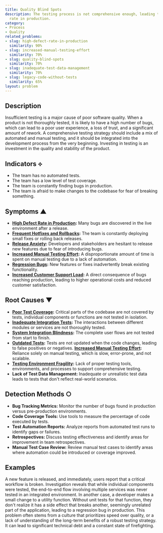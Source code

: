 ```yaml
---
title: Quality Blind Spots
description: The testing process is not comprehensive enough, leading to a high defect
  rate in production.
category:
- Process
- Quality
related_problems:
- slug: high-defect-rate-in-production
  similarity: 90%
- slug: increased-manual-testing-effort
  similarity: 70%
- slug: quality-blind-spots
  similarity: 70%
- slug: inadequate-test-data-management
  similarity: 70%
- slug: legacy-code-without-tests
  similarity: 65%
layout: problem
---
```


## Description
Insufficient testing is a major cause of poor software quality. When a product is not thoroughly tested, it is likely to have a high number of bugs, which can lead to a poor user experience, a loss of trust, and a significant amount of rework. A comprehensive testing strategy should include a mix of automated and manual testing, and it should be integrated into the development process from the very beginning. Investing in testing is an investment in the quality and stability of the product.

## Indicators ⟡
- The team has no automated tests.
- The team has a low level of test coverage.
- The team is constantly finding bugs in production.
- The team is afraid to make changes to the codebase for fear of breaking something.

## Symptoms ▲

- **[High Defect Rate in Production](high-defect-rate-in-production.md):** Many bugs are discovered in the live environment after a release.
- **[Frequent Hotfixes and Rollbacks](frequent-hotfixes-and-rollbacks.md):** The team is constantly deploying small fixes or rolling back releases.
- **[Release Anxiety](release-anxiety.md):** Developers and stakeholders are hesitant to release new features due to fear of introducing bugs.
- **[Increased Manual Testing Effort](increased-manual-testing-effort.md):** A disproportionate amount of time is spent on manual testing due to a lack of automation.
- **[Regression Bugs](regression-bugs.md):** New features or fixes inadvertently break existing functionality.
- **[Increased Customer Support Load](increased-customer-support-load.md):** A direct consequence of bugs reaching production, leading to higher operational costs and reduced customer satisfaction.

## Root Causes ▼

- **[Poor Test Coverage](poor-test-coverage.md):** Critical parts of the codebase are not covered by tests, individual components or functions are not tested in isolation.
- **[Inadequate Integration Tests](inadequate-integration-tests.md):** The interactions between different modules or services are not thoroughly tested.
- **[System Integration Blindness](system-integration-blindness.md):** The complete user flows are not tested from start to finish.
- **[Outdated Tests](outdated-tests.md):** Tests are not updated when the code changes, leading to false positives or negatives.
**[Increased Manual Testing Effort](increased-manual-testing-effort.md):** Reliance solely on manual testing, which is slow, error-prone, and not scalable.
- **[Testing Environment Fragility](testing-environment-fragility.md):** Lack of proper testing tools, environments, and processes to support comprehensive testing.
- **Lack of Test Data Management:** Inadequate or unrealistic test data leads to tests that don't reflect real-world scenarios.

## Detection Methods ○

- **Bug Tracking Metrics:** Monitor the number of bugs found in production versus pre-production environments.
- **Code Coverage Tools:** Use tools to measure the percentage of code executed by tests.
- **Test Automation Reports:** Analyze reports from automated test runs to identify gaps or failures.
- **Retrospectives:** Discuss testing effectiveness and identify areas for improvement in team retrospectives.
- **Manual Test Case Review:** Review manual test cases to identify areas where automation could be introduced or coverage improved.

## Examples
A new feature is released, and immediately, users report that a critical workflow is broken. Investigation reveals that while individual components were tested, the end-to-end flow involving multiple services was never tested in an integrated environment. In another case, a developer makes a small change to a utility function. Without unit tests for that function, they don't realize it has a side effect that breaks another, seemingly unrelated part of the application, leading to a regression bug in production. This problem often stems from a culture that prioritizes speed over quality, or a lack of understanding of the long-term benefits of a robust testing strategy. It can lead to significant technical debt and a constant state of firefighting.